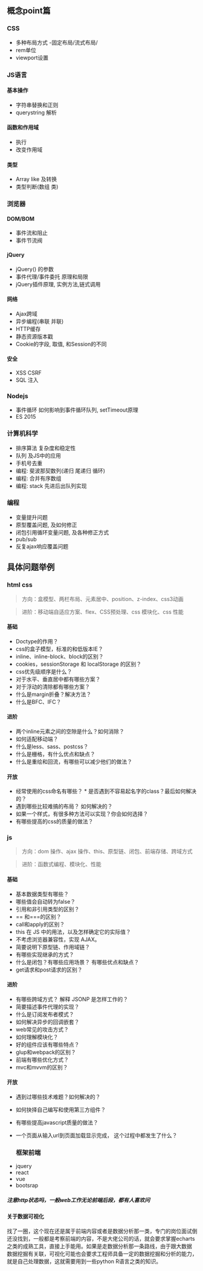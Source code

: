 ## 概念point篇
### CSS
* 多种布局方式 -固定布局/流式布局/
* rem单位
* viewport设置
### JS语言
#### 基本操作
* 字符串替换和正则
* querystring 解析
#### 函数和作用域
* 执行
* 改变作用域
#### 类型
* Array like 及转换
* 类型判断(数组 类)
### 浏览器
#### DOM/BOM
* 事件流和阻止
* 事件节流阀
#### jQuery
* jQuery() 的参数
* 事件代理/事件委托 原理和局限
* jQuery插件原理, 实例方法,链式调用
#### 网络
* Ajax跨域
* 异步编程(串联 并联)
* HTTP缓存
* 静态资源版本戳
* Cookie的字段, 取值, 和Session的不同
#### 安全
* XSS CSRF
* SQL 注入

### Nodejs
* 事件循环 如何影响到事件循环队列, setTimeout原理
* ES 2015

### 计算机科学
* 排序算法 复杂度和稳定性
* 队列 及JS中的应用
* 手机号去重
* 编程: 斐波那契数列(递归 尾递归 循环)
* 编程: 合并有序数组
* 编程: stack 先进后出队列实现
### 编程
* 变量提升问题
* 原型覆盖问题, 及如何修正
* 闭包引用循环变量问题, 及各种修正方式
* pub/sub
* 反复ajax响应覆盖问题

## 具体问题举例

### html css

> 方向：盒模型、两栏布局、元素居中、position、z-index、css3动画

> 进阶：移动端自适应方案、flex、CSS预处理、css 模块化、css 性能

#### 基础
* Doctype的作用？
* css的盒子模型，标准的和低版本IE？
* inline、inline-block、block的区别？
* cookies，sessionStorage 和 localStorage 的区别？
* css优先级顺序是什么？
* 对于水平、垂直居中都有哪些方案？
* 对于浮动的清除都有哪些方案？
* 什么是margin折叠？解决方法？
* 什么是BFC、IFC？

#### 进阶
* 两个inline元素之间的空隙是什么？如何消除？
* 如何适配移动端？
* 什么是less、sass、postcss？
* 什么是栅格，有什么优点和缺点？
* 什么是重绘和回流，有哪些可以减少他们的做法？

#### 开放
* 经常使用的css命名有哪些？ * 是否遇到不容易起名字的class？最后如何解决的？
* 遇到哪些比较难搞的布局？ 如何解决的？
* 如果一个样式，有很多种方法可以实现？你会如何选择？
* 有哪些提高的css的质量的做法？

### js
> 方向：dom 操作、ajax 操作、this、原型链、闭包、前端存储、跨域方式

> 进阶：函数式编程、模块化、性能

#### 基础
* 基本数据类型有哪些？
* 哪些值会自动转为false？
* 引用和非引用类型的区别？ 
* == 和===的区别？
* call和apply的区别？
* this 在 JS 中的用法，以及怎样确定它的实际值？
* 不考虑浏览器兼容性，实现 AJAX。
* 简要说明下原型链、作用域链？
* 有哪些实现继承的方式？
* 什么是闭包？有哪些应用场景？ 有哪些优点和缺点？
* get请求和post请求的区别？
#### 进阶
* 有哪些跨域方式？ 解释 JSONP 是怎样工作的？
* 简要描述事件代理的实现？
* 什么是订阅发布者模式？
* 如何解决异步的回调嵌套？
* web常见的攻击方式？
* 如何理解模块化？ 
* 好的组件应该有哪些特点？
* glup和webpack的区别？
* 前端有哪些优化方式？
* mvc和mvvm的区别？
#### 开放
* 遇到过哪些技术难题？如何解决的？
* 如何抉择自己编写和使用第三方组件？
* 有哪些提高javascript质量的做法？
* 一个页面从输入url到页面加载显示完成， 这个过程中都发生了什么？

  ### 框架前端	
- jquery
- react
- vue
- bootsrap

##### 注意http状态吗，一般web工作无论前端后段，都有人喜欢问

#### 关于数据可视化
找了一圈，这个现在还是属于前端内容或者是数据分析那一类，专门的岗位面试倒还没找到，一般都是考察前端的内容，不是大佬公司的话，就会要求掌握echarts 之类的成熟工具，直接上手能用。如果是走数据分析那一条路线，由于跟大数据 数据挖掘有关联，可视化可能也会要求工程师具备一定的数据挖掘和分析的能力，就是自己处理数据，这就需要用到一些python R语言之类的知识。